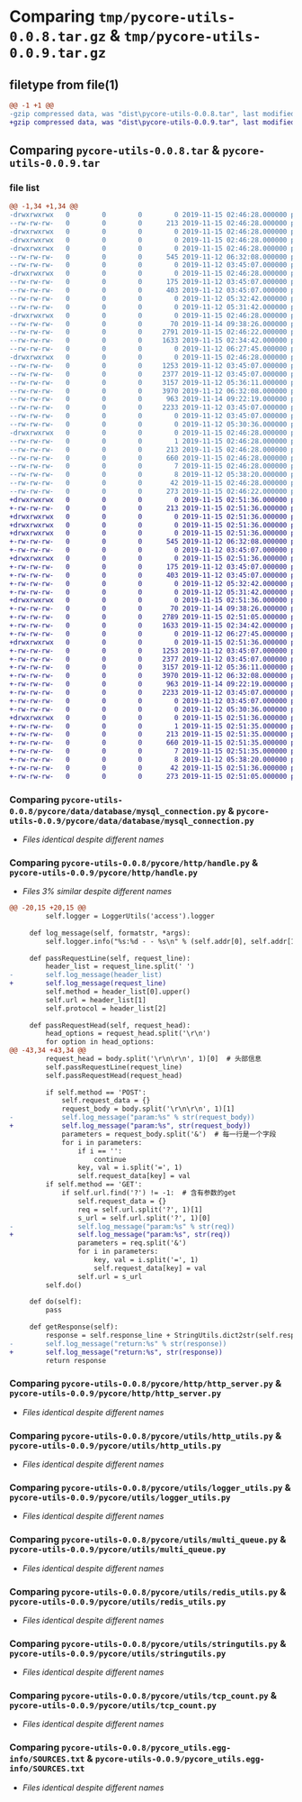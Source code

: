 # Comparing `tmp/pycore-utils-0.0.8.tar.gz` & `tmp/pycore-utils-0.0.9.tar.gz`

## filetype from file(1)

```diff
@@ -1 +1 @@
-gzip compressed data, was "dist\pycore-utils-0.0.8.tar", last modified: Fri Nov 15 02:46:28 2019, max compression
+gzip compressed data, was "dist\pycore-utils-0.0.9.tar", last modified: Fri Nov 15 02:51:36 2019, max compression
```

## Comparing `pycore-utils-0.0.8.tar` & `pycore-utils-0.0.9.tar`

### file list

```diff
@@ -1,34 +1,34 @@
-drwxrwxrwx   0        0        0        0 2019-11-15 02:46:28.000000 pycore-utils-0.0.8/
--rw-rw-rw-   0        0        0      213 2019-11-15 02:46:28.000000 pycore-utils-0.0.8/PKG-INFO
-drwxrwxrwx   0        0        0        0 2019-11-15 02:46:28.000000 pycore-utils-0.0.8/pycore/
-drwxrwxrwx   0        0        0        0 2019-11-15 02:46:28.000000 pycore-utils-0.0.8/pycore/data/
-drwxrwxrwx   0        0        0        0 2019-11-15 02:46:28.000000 pycore-utils-0.0.8/pycore/data/database/
--rw-rw-rw-   0        0        0      545 2019-11-12 06:32:08.000000 pycore-utils-0.0.8/pycore/data/database/mysql_connection.py
--rw-rw-rw-   0        0        0        0 2019-11-12 03:45:07.000000 pycore-utils-0.0.8/pycore/data/database/__init__.py
-drwxrwxrwx   0        0        0        0 2019-11-15 02:46:28.000000 pycore-utils-0.0.8/pycore/data/entity/
--rw-rw-rw-   0        0        0      175 2019-11-12 03:45:07.000000 pycore-utils-0.0.8/pycore/data/entity/config.py
--rw-rw-rw-   0        0        0      403 2019-11-12 03:45:07.000000 pycore-utils-0.0.8/pycore/data/entity/globalvar.py
--rw-rw-rw-   0        0        0        0 2019-11-12 05:32:42.000000 pycore-utils-0.0.8/pycore/data/entity/__init__.py
--rw-rw-rw-   0        0        0        0 2019-11-12 05:31:42.000000 pycore-utils-0.0.8/pycore/data/__init__.py
-drwxrwxrwx   0        0        0        0 2019-11-15 02:46:28.000000 pycore-utils-0.0.8/pycore/http/
--rw-rw-rw-   0        0        0       70 2019-11-14 09:38:26.000000 pycore-utils-0.0.8/pycore/http/ErrorCode.py
--rw-rw-rw-   0        0        0     2791 2019-11-15 02:46:22.000000 pycore-utils-0.0.8/pycore/http/handle.py
--rw-rw-rw-   0        0        0     1633 2019-11-15 02:34:42.000000 pycore-utils-0.0.8/pycore/http/http_server.py
--rw-rw-rw-   0        0        0        0 2019-11-12 06:27:45.000000 pycore-utils-0.0.8/pycore/http/__init__.py
-drwxrwxrwx   0        0        0        0 2019-11-15 02:46:28.000000 pycore-utils-0.0.8/pycore/utils/
--rw-rw-rw-   0        0        0     1253 2019-11-12 03:45:07.000000 pycore-utils-0.0.8/pycore/utils/http_utils.py
--rw-rw-rw-   0        0        0     2377 2019-11-12 03:45:07.000000 pycore-utils-0.0.8/pycore/utils/logger_utils.py
--rw-rw-rw-   0        0        0     3157 2019-11-12 05:36:11.000000 pycore-utils-0.0.8/pycore/utils/multi_queue.py
--rw-rw-rw-   0        0        0     3970 2019-11-12 06:32:08.000000 pycore-utils-0.0.8/pycore/utils/redis_utils.py
--rw-rw-rw-   0        0        0      963 2019-11-14 09:22:19.000000 pycore-utils-0.0.8/pycore/utils/stringutils.py
--rw-rw-rw-   0        0        0     2233 2019-11-12 03:45:07.000000 pycore-utils-0.0.8/pycore/utils/tcp_count.py
--rw-rw-rw-   0        0        0        0 2019-11-12 03:45:07.000000 pycore-utils-0.0.8/pycore/utils/__init__.py
--rw-rw-rw-   0        0        0        0 2019-11-12 05:30:36.000000 pycore-utils-0.0.8/pycore/__init__.py
-drwxrwxrwx   0        0        0        0 2019-11-15 02:46:28.000000 pycore-utils-0.0.8/pycore_utils.egg-info/
--rw-rw-rw-   0        0        0        1 2019-11-15 02:46:28.000000 pycore-utils-0.0.8/pycore_utils.egg-info/dependency_links.txt
--rw-rw-rw-   0        0        0      213 2019-11-15 02:46:28.000000 pycore-utils-0.0.8/pycore_utils.egg-info/PKG-INFO
--rw-rw-rw-   0        0        0      660 2019-11-15 02:46:28.000000 pycore-utils-0.0.8/pycore_utils.egg-info/SOURCES.txt
--rw-rw-rw-   0        0        0        7 2019-11-15 02:46:28.000000 pycore-utils-0.0.8/pycore_utils.egg-info/top_level.txt
--rw-rw-rw-   0        0        0        8 2019-11-12 05:38:20.000000 pycore-utils-0.0.8/README.md
--rw-rw-rw-   0        0        0       42 2019-11-15 02:46:28.000000 pycore-utils-0.0.8/setup.cfg
--rw-rw-rw-   0        0        0      273 2019-11-15 02:46:22.000000 pycore-utils-0.0.8/setup.py
+drwxrwxrwx   0        0        0        0 2019-11-15 02:51:36.000000 pycore-utils-0.0.9/
+-rw-rw-rw-   0        0        0      213 2019-11-15 02:51:36.000000 pycore-utils-0.0.9/PKG-INFO
+drwxrwxrwx   0        0        0        0 2019-11-15 02:51:36.000000 pycore-utils-0.0.9/pycore/
+drwxrwxrwx   0        0        0        0 2019-11-15 02:51:36.000000 pycore-utils-0.0.9/pycore/data/
+drwxrwxrwx   0        0        0        0 2019-11-15 02:51:36.000000 pycore-utils-0.0.9/pycore/data/database/
+-rw-rw-rw-   0        0        0      545 2019-11-12 06:32:08.000000 pycore-utils-0.0.9/pycore/data/database/mysql_connection.py
+-rw-rw-rw-   0        0        0        0 2019-11-12 03:45:07.000000 pycore-utils-0.0.9/pycore/data/database/__init__.py
+drwxrwxrwx   0        0        0        0 2019-11-15 02:51:36.000000 pycore-utils-0.0.9/pycore/data/entity/
+-rw-rw-rw-   0        0        0      175 2019-11-12 03:45:07.000000 pycore-utils-0.0.9/pycore/data/entity/config.py
+-rw-rw-rw-   0        0        0      403 2019-11-12 03:45:07.000000 pycore-utils-0.0.9/pycore/data/entity/globalvar.py
+-rw-rw-rw-   0        0        0        0 2019-11-12 05:32:42.000000 pycore-utils-0.0.9/pycore/data/entity/__init__.py
+-rw-rw-rw-   0        0        0        0 2019-11-12 05:31:42.000000 pycore-utils-0.0.9/pycore/data/__init__.py
+drwxrwxrwx   0        0        0        0 2019-11-15 02:51:36.000000 pycore-utils-0.0.9/pycore/http/
+-rw-rw-rw-   0        0        0       70 2019-11-14 09:38:26.000000 pycore-utils-0.0.9/pycore/http/ErrorCode.py
+-rw-rw-rw-   0        0        0     2789 2019-11-15 02:51:05.000000 pycore-utils-0.0.9/pycore/http/handle.py
+-rw-rw-rw-   0        0        0     1633 2019-11-15 02:34:42.000000 pycore-utils-0.0.9/pycore/http/http_server.py
+-rw-rw-rw-   0        0        0        0 2019-11-12 06:27:45.000000 pycore-utils-0.0.9/pycore/http/__init__.py
+drwxrwxrwx   0        0        0        0 2019-11-15 02:51:36.000000 pycore-utils-0.0.9/pycore/utils/
+-rw-rw-rw-   0        0        0     1253 2019-11-12 03:45:07.000000 pycore-utils-0.0.9/pycore/utils/http_utils.py
+-rw-rw-rw-   0        0        0     2377 2019-11-12 03:45:07.000000 pycore-utils-0.0.9/pycore/utils/logger_utils.py
+-rw-rw-rw-   0        0        0     3157 2019-11-12 05:36:11.000000 pycore-utils-0.0.9/pycore/utils/multi_queue.py
+-rw-rw-rw-   0        0        0     3970 2019-11-12 06:32:08.000000 pycore-utils-0.0.9/pycore/utils/redis_utils.py
+-rw-rw-rw-   0        0        0      963 2019-11-14 09:22:19.000000 pycore-utils-0.0.9/pycore/utils/stringutils.py
+-rw-rw-rw-   0        0        0     2233 2019-11-12 03:45:07.000000 pycore-utils-0.0.9/pycore/utils/tcp_count.py
+-rw-rw-rw-   0        0        0        0 2019-11-12 03:45:07.000000 pycore-utils-0.0.9/pycore/utils/__init__.py
+-rw-rw-rw-   0        0        0        0 2019-11-12 05:30:36.000000 pycore-utils-0.0.9/pycore/__init__.py
+drwxrwxrwx   0        0        0        0 2019-11-15 02:51:36.000000 pycore-utils-0.0.9/pycore_utils.egg-info/
+-rw-rw-rw-   0        0        0        1 2019-11-15 02:51:35.000000 pycore-utils-0.0.9/pycore_utils.egg-info/dependency_links.txt
+-rw-rw-rw-   0        0        0      213 2019-11-15 02:51:35.000000 pycore-utils-0.0.9/pycore_utils.egg-info/PKG-INFO
+-rw-rw-rw-   0        0        0      660 2019-11-15 02:51:35.000000 pycore-utils-0.0.9/pycore_utils.egg-info/SOURCES.txt
+-rw-rw-rw-   0        0        0        7 2019-11-15 02:51:35.000000 pycore-utils-0.0.9/pycore_utils.egg-info/top_level.txt
+-rw-rw-rw-   0        0        0        8 2019-11-12 05:38:20.000000 pycore-utils-0.0.9/README.md
+-rw-rw-rw-   0        0        0       42 2019-11-15 02:51:36.000000 pycore-utils-0.0.9/setup.cfg
+-rw-rw-rw-   0        0        0      273 2019-11-15 02:51:05.000000 pycore-utils-0.0.9/setup.py
```

### Comparing `pycore-utils-0.0.8/pycore/data/database/mysql_connection.py` & `pycore-utils-0.0.9/pycore/data/database/mysql_connection.py`

 * *Files identical despite different names*

### Comparing `pycore-utils-0.0.8/pycore/http/handle.py` & `pycore-utils-0.0.9/pycore/http/handle.py`

 * *Files 3% similar despite different names*

```diff
@@ -20,15 +20,15 @@
         self.logger = LoggerUtils('access').logger
 
     def log_message(self, formatstr, *args):
         self.logger.info("%s:%d - - %s\n" % (self.addr[0], self.addr[1], formatstr % args))
 
     def passRequestLine(self, request_line):
         header_list = request_line.split(' ')
-        self.log_message(header_list)
+        self.log_message(request_line)
         self.method = header_list[0].upper()
         self.url = header_list[1]
         self.protocol = header_list[2]
 
     def passRequestHead(self, request_head):
         head_options = request_head.split('\r\n')
         for option in head_options:
@@ -43,34 +43,34 @@
         request_head = body.split('\r\n\r\n', 1)[0]  # 头部信息
         self.passRequestLine(request_line)
         self.passRequestHead(request_head)
 
         if self.method == 'POST':
             self.request_data = {}
             request_body = body.split('\r\n\r\n', 1)[1]
-            self.log_message("param:%s" % str(request_body))
+            self.log_message("param:%s", str(request_body))
             parameters = request_body.split('&')  # 每一行是一个字段
             for i in parameters:
                 if i == '':
                     continue
                 key, val = i.split('=', 1)
                 self.request_data[key] = val
         if self.method == 'GET':
             if self.url.find('?') != -1:  # 含有参数的get
                 self.request_data = {}
                 req = self.url.split('?', 1)[1]
                 s_url = self.url.split('?', 1)[0]
-                self.log_message("param:%s" % str(req))
+                self.log_message("param:%s", str(req))
                 parameters = req.split('&')
                 for i in parameters:
                     key, val = i.split('=', 1)
                     self.request_data[key] = val
                 self.url = s_url
         self.do()
 
     def do(self):
         pass
 
     def getResponse(self):
         response = self.response_line + StringUtils.dict2str(self.response_head) + '\r\n' + self.response_body
-        self.log_message("return:%s" % str(response))
+        self.log_message("return:%s", str(response))
         return response
```

### Comparing `pycore-utils-0.0.8/pycore/http/http_server.py` & `pycore-utils-0.0.9/pycore/http/http_server.py`

 * *Files identical despite different names*

### Comparing `pycore-utils-0.0.8/pycore/utils/http_utils.py` & `pycore-utils-0.0.9/pycore/utils/http_utils.py`

 * *Files identical despite different names*

### Comparing `pycore-utils-0.0.8/pycore/utils/logger_utils.py` & `pycore-utils-0.0.9/pycore/utils/logger_utils.py`

 * *Files identical despite different names*

### Comparing `pycore-utils-0.0.8/pycore/utils/multi_queue.py` & `pycore-utils-0.0.9/pycore/utils/multi_queue.py`

 * *Files identical despite different names*

### Comparing `pycore-utils-0.0.8/pycore/utils/redis_utils.py` & `pycore-utils-0.0.9/pycore/utils/redis_utils.py`

 * *Files identical despite different names*

### Comparing `pycore-utils-0.0.8/pycore/utils/stringutils.py` & `pycore-utils-0.0.9/pycore/utils/stringutils.py`

 * *Files identical despite different names*

### Comparing `pycore-utils-0.0.8/pycore/utils/tcp_count.py` & `pycore-utils-0.0.9/pycore/utils/tcp_count.py`

 * *Files identical despite different names*

### Comparing `pycore-utils-0.0.8/pycore_utils.egg-info/SOURCES.txt` & `pycore-utils-0.0.9/pycore_utils.egg-info/SOURCES.txt`

 * *Files identical despite different names*

